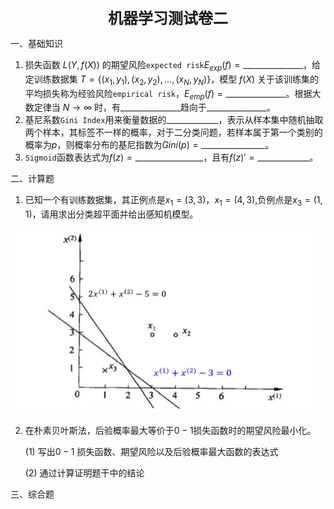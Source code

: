 <div align="center" style="font-size: 24px; font-weight: bold">机器学习测试卷二</div>

一、基础知识

1. 损失函数 $L(Y, f(X))$ 的期望风险`expected risk`$E_{exp}(f) = \_\_\_\_\_\_\_\_\_\_\_\_\_\_\_$，给定训练数据集 $T = \{ (x_1, y_1), (x_2, y_2), ..., (x_N, y_N) \}$，模型 $f(X)$ 关于该训练集的平均损失称为经验风险`empirical risk`，$E_{emp}(f) = \_\_\_\_\_\_\_\_\_\_\_\_\_\_\_$。根据大数定律当 $N \rightarrow \infty$ 时，有$\_\_\_\_\_\_\_\_\_\_\_\_\_\_\_$趋向于$\_\_\_\_\_\_\_\_\_\_\_\_\_\_\_$。
2. 基尼系数`Gini Index`用来衡量数据的$\_\_\_\_\_\_\_\_\_\_\_\_\_$，表示从样本集中随机抽取两个样本，其标签不一样的概率，对于二分类问题，若样本属于第一个类别的概率为$p$，则概率分布的基尼指数为$Gini(p) = \_\_\_\_\_\_\_\_\_\_\_\_\_\_\_\_$。
3. `Sigmoid`函数表达式为$f(z) = \_\_\_\_\_\_\_\_\_\_\_\_\_\_\_\_\_$，且有$f(z)' = \_\_\_\_\_\_\_\_\_\_\_\_\_$。

二、计算题

1. 已知一个有训练数据集，其正例点是$x_1=(3,3)，x_1=(4,3)$,负例点是$x_3=(1,1)$，请用求出分类超平面并给出感知机模型。

<img src="Image/image-20211001161012454.png" alt="image-20211001161012454" style="zoom:80%;" />













2. 在朴素贝叶斯法，后验概率最大等价于$0-1$损失函数时的期望风险最小化。

   $(1)$ 写出$0-1$ 损失函数、期望风险以及后验概率最大函数的表达式

   $(2)$ 通过计算证明题干中的结论 

















三、综合题



